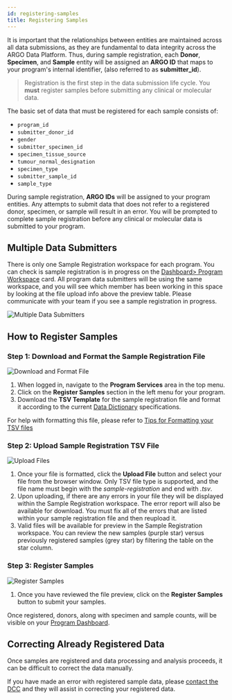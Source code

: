 ```yaml
---
id: registering-samples
title: Registering Samples
---
```


It is important that the relationships between entities are maintained across all data submissions, as they are fundamental to data integrity across the ARGO Data Platform. Thus, during sample registration, each **Donor**, **Specimen**, and **Sample** entity will be assigned an **ARGO ID** that maps to your program's internal identifier, (also referred to as **submitter_id**).

> Registration is the first step in the data submission life cycle. You **must** register samples before submitting any clinical or molecular data.

The basic set of data that must be registered for each sample consists of:

- `program_id`
- `submitter_donor_id`
- `gender`
- `submitter_specimen_id`
- `specimen_tissue_source`
- `tumour_normal_designation`
- `specimen_type`
- `submitter_sample_id`
- `sample_type`

During sample registration, **ARGO IDs** will be assigned to your program entities. Any attempts to submit data that does not refer to a registered donor, specimen, or sample will result in an error. You will be prompted to complete sample registration before any clinical or molecular data is submitted to your program.

## Multiple Data Submitters

There is only one Sample Registration workspace for each program. You can check is sample registration is in progress on the [Dashboard> Program Workspace](../submission/submitted-data#program-workspace-status) card. All program data submitters will be using the same workspace, and you will see which member has been working in this space by looking at the file upload info above the preview table. Please communicate with your team if you see a sample registration in progress.

![Multiple Data Submitters](/assets/submission/registration-multiple-submitters.png)

## How to Register Samples

### Step 1: Download and Format the Sample Registration File

![Download and Format File](/assets/submission/register-1-download.png)

1. When logged in, navigate to the **Program Services** area in the top menu.
1. Click on the **Register Samples** section in the left menu for your program.
1. Download the **TSV Template** for the sample registration file and format it according to the current [Data Dictionary](/dictionary) specifications.

For help with formatting this file, please refer to [Tips for Formatting your TSV files](submitting-clinical-data#tips-for-formatting-tsv-files)

### Step 2: Upload Sample Registration TSV File

![Upload Files](/assets/submission/register-2-upload.png)

1. Once your file is formatted, click the **Upload File** button and select your file from the browser window. Only TSV file type is supported, and the file name must begin with the _sample-registration_ and end with _.tsv_.
1. Upon uploading, if there are any errors in your file they will be displayed within the Sample Registration workspace. The error report will also be available for download. You must fix all of the errors that are listed within your sample registration file and then reupload it.
1. Valid files will be available for preview in the Sample Registration workspace. You can review the new samples (purple star) versus previously registered samples (grey star) by filtering the table on the star column.

### Step 3: Register Samples

![Register Samples](/assets/submission/register-3-register.png)

1. Once you have reviewed the file preview, click on the **Register Samples** button to submit your samples.

Once registered, donors, along with specimen and sample counts, will be visible on your [Program Dashboard](submitted-data).

## Correcting Already Registered Data

Once samples are registered and data processing and analysis proceeds, it can be difficult to correct the data manually.

If you have made an error with registered sample data, please [contact the DCC](https://platform.icgc-argo.org/contact) and they will assist in correcting your registered data.
